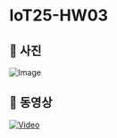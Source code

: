 # IoT25-HW03

## 📸 사진 

![Image](https://github.com/user-attachments/assets/b8af9cd1-6c71-401c-af2d-74528468f5e3)

## 🎥 동영상 

[![Video](https://github.com/user-attachments/assets/1912f9e5-91d9-4f33-bcfe-3fca52f29bee)](https://github.com/user-attachments/assets/1912f9e5-91d9-4f33-bcfe-3fca52f29bee)
